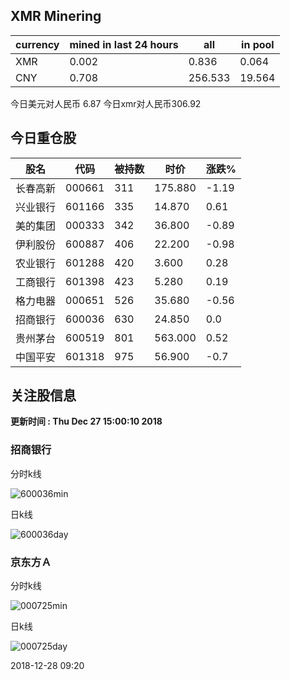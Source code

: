 ## XMR Minering

|currency|mined in last 24 hours|all|in pool|
|---|---|---|---|
|XMR|0.002|0.836|0.064|
|CNY|0.708|256.533|19.564|

今日美元对人民币 6.87	今日xmr对人民币306.92


## 今日重仓股 

|股名|代码|被持数|时价|涨跌%|
|---|---|---|---|---|
|长春高新|000661|311|175.880|-1.19|
|兴业银行|601166|335|14.870|0.61|
|美的集团|000333|342|36.800|-0.89|
|伊利股份|600887|406|22.200|-0.98|
|农业银行|601288|420|3.600|0.28|
|工商银行|601398|423|5.280|0.19|
|格力电器|000651|526|35.680|-0.56|
|招商银行|600036|630|24.850|0.0|
|贵州茅台|600519|801|563.000|0.52|
|中国平安|601318|975|56.900|-0.7|

## 关注股信息
**更新时间 : Thu Dec 27 15:00:10 2018**
### 招商银行 
分时k线

![600036min](http://image.sinajs.cn/newchart/min/n/sh600036.gif)

日k线

![600036day](http://image.sinajs.cn/newchart/daily/n/sh600036.gif)

### 京东方Ａ 
分时k线

![000725min](http://image.sinajs.cn/newchart/min/n/sz000725.gif)

日k线

![000725day](http://image.sinajs.cn/newchart/daily/n/sz000725.gif)

2018-12-28 09:20